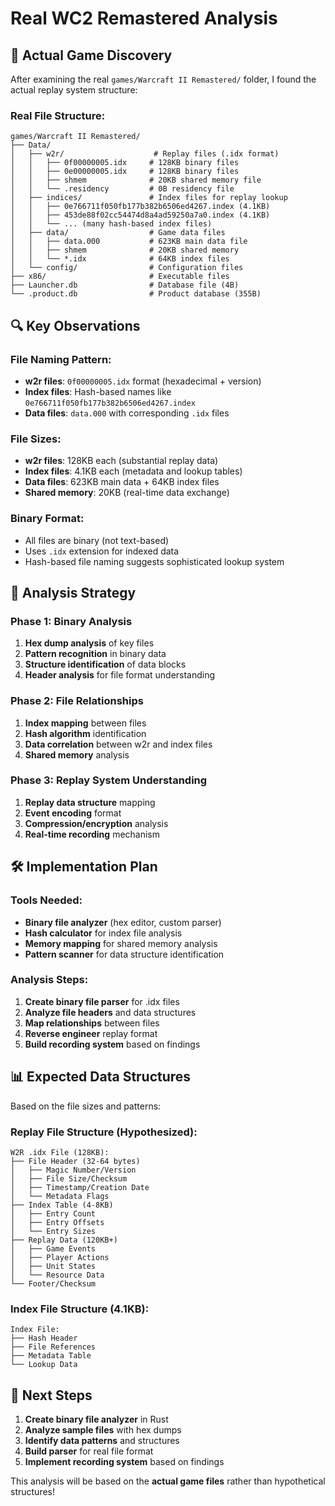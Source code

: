 # Real WC2 Remastered Analysis

## 🎯 **Actual Game Discovery**

After examining the real `games/Warcraft II Remastered/` folder, I found the actual replay system structure:

### **Real File Structure:**
```
games/Warcraft II Remastered/
├── Data/
│   ├── w2r/                    # Replay files (.idx format)
│   │   ├── 0f00000005.idx     # 128KB binary files
│   │   ├── 0e00000005.idx     # 128KB binary files
│   │   ├── shmem              # 20KB shared memory file
│   │   └── .residency         # 0B residency file
│   ├── indices/               # Index files for replay lookup
│   │   ├── 0e766711f050fb177b382b6506ed4267.index (4.1KB)
│   │   ├── 453de88f02cc54474d8a4ad59250a7a0.index (4.1KB)
│   │   └── ... (many hash-based index files)
│   ├── data/                  # Game data files
│   │   ├── data.000           # 623KB main data file
│   │   ├── shmem              # 20KB shared memory
│   │   └── *.idx              # 64KB index files
│   └── config/                # Configuration files
├── x86/                       # Executable files
├── Launcher.db                # Database file (4B)
└── .product.db                # Product database (355B)
```

## 🔍 **Key Observations**

### **File Naming Pattern:**
- **w2r files**: `0f00000005.idx` format (hexadecimal + version)
- **Index files**: Hash-based names like `0e766711f050fb177b382b6506ed4267.index`
- **Data files**: `data.000` with corresponding `.idx` files

### **File Sizes:**
- **w2r files**: 128KB each (substantial replay data)
- **Index files**: 4.1KB each (metadata and lookup tables)
- **Data files**: 623KB main data + 64KB index files
- **Shared memory**: 20KB (real-time data exchange)

### **Binary Format:**
- All files are binary (not text-based)
- Uses `.idx` extension for indexed data
- Hash-based file naming suggests sophisticated lookup system

## 🧠 **Analysis Strategy**

### **Phase 1: Binary Analysis**
1. **Hex dump analysis** of key files
2. **Pattern recognition** in binary data
3. **Structure identification** of data blocks
4. **Header analysis** for file format understanding

### **Phase 2: File Relationships**
1. **Index mapping** between files
2. **Hash algorithm** identification
3. **Data correlation** between w2r and index files
4. **Shared memory** analysis

### **Phase 3: Replay System Understanding**
1. **Replay data structure** mapping
2. **Event encoding** format
3. **Compression/encryption** analysis
4. **Real-time recording** mechanism

## 🛠️ **Implementation Plan**

### **Tools Needed:**
- **Binary file analyzer** (hex editor, custom parser)
- **Hash calculator** for index file analysis
- **Memory mapping** for shared memory analysis
- **Pattern scanner** for data structure identification

### **Analysis Steps:**
1. **Create binary file parser** for .idx files
2. **Analyze file headers** and data structures
3. **Map relationships** between files
4. **Reverse engineer** replay format
5. **Build recording system** based on findings

## 📊 **Expected Data Structures**

Based on the file sizes and patterns:

### **Replay File Structure (Hypothesized):**
```
W2R .idx File (128KB):
├── File Header (32-64 bytes)
│   ├── Magic Number/Version
│   ├── File Size/Checksum
│   ├── Timestamp/Creation Date
│   └── Metadata Flags
├── Index Table (4-8KB)
│   ├── Entry Count
│   ├── Entry Offsets
│   └── Entry Sizes
├── Replay Data (120KB+)
│   ├── Game Events
│   ├── Player Actions
│   ├── Unit States
│   └── Resource Data
└── Footer/Checksum
```

### **Index File Structure (4.1KB):**
```
Index File:
├── Hash Header
├── File References
├── Metadata Table
└── Lookup Data
```

## 🎯 **Next Steps**

1. **Create binary file analyzer** in Rust
2. **Analyze sample files** with hex dumps
3. **Identify data patterns** and structures
4. **Build parser** for real file format
5. **Implement recording system** based on findings

This analysis will be based on the **actual game files** rather than hypothetical structures!
